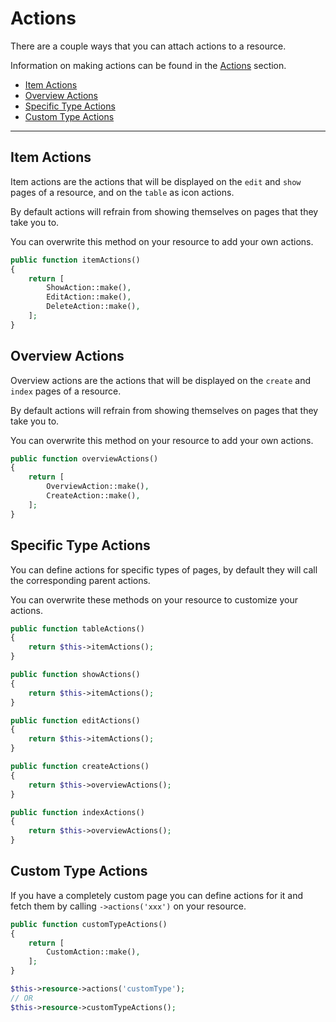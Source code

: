 # Actions

There are a couple ways that you can attach actions to a resource.

Information on making actions can be found in the [Actions](/{{route}}/{{version}}/resources/actions) section.

- [Item Actions](#item-actions)
- [Overview Actions](#overview-actions)
- [Specific Type Actions](#specific-type-actions)
- [Custom Type Actions](#custom-type-actions)

---

<a name="item-actions"></a>
## Item Actions

Item actions are the actions that will be displayed on the `edit` and `show` pages of a resource, and on the `table` as icon actions.

By default actions will refrain from showing themselves on pages that they take you to.

You can overwrite this method on your resource to add your own actions.

```php
public function itemActions()
{
    return [
        ShowAction::make(),
        EditAction::make(),
        DeleteAction::make(),
    ];
}
```

<a name="overview-actions"></a>
## Overview Actions

Overview actions are the actions that will be displayed on the `create` and `index` pages of a resource.

By default actions will refrain from showing themselves on pages that they take you to.

You can overwrite this method on your resource to add your own actions.

```php
public function overviewActions()
{
    return [
        OverviewAction::make(),
        CreateAction::make(),
    ];
}
```

<a name="specific-type-actions"></a>
## Specific Type Actions

You can define actions for specific types of pages, by default they will call the corresponding parent actions.

You can overwrite these methods on your resource to customize your actions.

```php
public function tableActions()
{
    return $this->itemActions();
}

public function showActions()
{
    return $this->itemActions();
}

public function editActions()
{
    return $this->itemActions();
}
```

```php
public function createActions()
{
    return $this->overviewActions();
}

public function indexActions()
{
    return $this->overviewActions();
}
```

<a name="custom-type-actions"></a>
## Custom Type Actions

If you have a completely custom page you can define actions for it and fetch them by calling `->actions('xxx')` on your resource.

```php
public function customTypeActions()
{
    return [
        CustomAction::make(),
    ];
}
```

```php
$this->resource->actions('customType');
// OR
$this->resource->customTypeActions();
```
